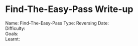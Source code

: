 # Find-The-Easy-Pass Write-up
Name: Find-The-Easy-Pass
Type: Reversing
Date:  
Difficulty:  
Goals:  
Learnt:

	
